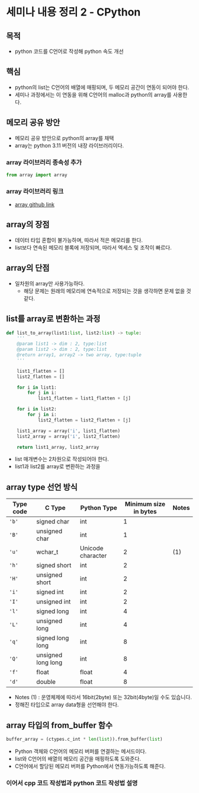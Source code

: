 # 세미나 내용 정리 2 - CPython

## 목적

- python 코드를 C언어로 작성해 python 속도 개선

## 핵심

- python의 list는 C언어의 배열에 매핑되며, 두 메모리 공간이 연동이 되어야 한다.
- 세미나 과정에서는 이 연동을 위해 C언어의 malloc과 python의 array를 사용한다.

## 메모리 공유 방안

- 메모리 공유 방안으로 python의 array를 채택
- array는 python 3.11 버전의 내장 라이브러리이다.

### array 라이브러리 종속성 추가

```python
from array import array
```

### array 라이브러리 링크

- [array github link](https://github.com/python/cpython/blob/3.11/Doc/library/array.rst)

## array의 장점

- 데이터 타입 혼합이 불가능하며, 따라서 적은 메모리를 한다.
- list보다 연속된 메모리 블록에 저장되며, 따라서 엑세스 및 조작이 빠르다.

## array의 단점

- 일차원의 array만 사용가능하다.
    - 해당 문제는 원래의 메모리에 연속적으로 저장되는 것을 생각하면 문제 없을 것 같다.

## list를 array로 변환하는 과정

```python
def list_to_array(list1:list, list2:list) -> tuple:
    '''
    @param list1 -> dim : 2, type:list
    @param list2 -> dim : 2, type:list
    @return array1, array2 -> two array, type:tuple
    '''

    list1_flatten = []
    list2_flatten = []

    for i in list1:
        for j in i:
            list1_flatten = list1_flatten + [j]

    for i in list2:
        for j in i:
            list2_flatten = list2_flatten + [j]

    list1_array = array('i', list1_flatten)
    list2_array = array('i', list2_flatten)

    return list1_array, list2_array
```

- list 매개변수는 2차원으로 작성되어야 한다.
- list1과 list2를 array로 변환하는 과정을 

## array type 선언 방식

|Type code|C Type|Python Type|Minimum size in bytes|Notes|
|---|---|---|---|---|
|``'b'``|signed char     |int            |1                  |   |
|``'B'``|unsigned char   |int            |1                  |   |
|``'u'``|wchar_t         |Unicode character |2                  |\(1)  |
|``'h'``|signed short    |int            |2                  |   |
|``'H'``|unsigned short  |int            |2                  |   |
|``'i'``|signed int      |int            |2                  |   |
|``'I'``|unsigned int    |int            |2                  |   |
|``'l'``|signed long     |int            |4                  |   |
|``'L'``|unsigned long   |int            |4                  |   |
|``'q'``|signed long long|int            |8                  |   |
|``'Q'``|unsigned long long |int            |8                  |   |
|``'f'``|float           |float          |4                  |   |
|``'d'``|double          |float          |8                  |   |

- Notes (1) : 운영체제에 따라서 16bit(2byte) 또는 32bit(4byte)일 수도 있습니다.
- 정해진 타입으로 array data형을 선언해야 한다.

## array 타입의 from_buffer 함수

```python
buffer_array = (ctypes.c_int * len(list)).from_buffer(list)
```
  
- Python 객체와 C언어의 메모리 버퍼를 연결하는 메서드이다.
- list와 C언어의 배열의 메모리 공간을 매핑하도록 도와준다.
- C언어에서 할당된 메모리 버퍼를 Python에서 연동가능하도록 해준다.

### 이어서 cpp 코드 작성법과 python 코드 작성법 설명
